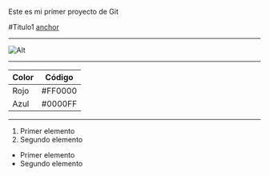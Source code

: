 Este es mi primer proyecto de Git

#Titulo1 
[anchor](https://enlace.tld "título") 

---

![Alt](/ruta/imagen.png)

---

| Color | Código |
| ----------- | ----------- |
| Rojo | #FF0000 |
| Azul | #0000FF |

---
	
1. Primer elemento
1. Segundo elemento

* Primer elemento
* Segundo elemento
 